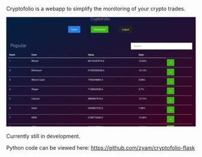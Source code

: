 Cryptofolio is a webapp to simplify the monitoring of your crypto trades.

![Alt text](/screenshot.png?raw=true? "Optional Title")

Currently still in development.

Python code can be viewed here: https://github.com/zyam/cryptofolio-flask
